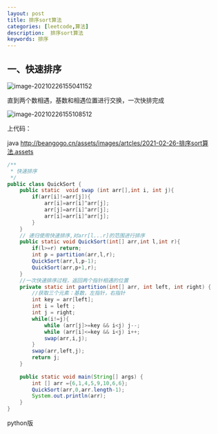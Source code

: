 ```yaml
---
layout: post
title: 排序sort算法
categories: [leetcode,算法]
description:  排序sort算法
keywords: 排序
---
```


## 一、快速排序

![image-20210226155041152](http://beangogo.cn/assets/images/artcles/2021-02-26-排序sort算法.assets/image-20210226155041152.png)

直到两个数相遇，基数和相遇位置进行交换，一次快排完成

![image-20210226155108512](http://beangogo.cn/assets/images/artcles/2021-02-26-排序sort算法.assets/image-20210226155108512.png)

上代码：

java http://beangogo.cn/assets/images/artcles/2021-02-26-排序sort算法.assets

```java
/**
 * 快速排序
 */
public class QuickSort {
    public static  void swap (int arr[],int i, int j){
        if(arr[i]!=arr[j]){
            arr[i]=arr[i]^arr[j];
            arr[j]=arr[i]^arr[j];
            arr[i]=arr[i]^arr[j];
        }
    }
    // 递归使用快速排序,对arr[l...r]的范围进行排序
    public static void QuickSort(int[] arr,int l,int r){
        if(l>=r) return;
        int p = partition(arr,l,r);
        QuickSort(arr,l,p-1);
        QuickSort(arr,p+1,r);
    }
    //一次快速排序过程，返回两个指针相遇的位置
    private static int partition(int[] arr, int left, int right) {
        //获取三个元素：基数，左指针，右指针
        int key = arr[left];
        int i = left ;
        int j = right;
        while(i!=j){
            while (arr[j]>=key && i<j) j--;
            while (arr[i]<=key && i<j) i++;
            swap(arr,i,j);
        }
        swap(arr,left,j);
        return j;
    }
   
    public static void main(String[] args) {
        int [] arr ={6,1,4,5,9,10,6,6};
        QuickSort(arr,0,arr.length-1);
        System.out.println(arr);
    }
}
```



python版

```python

```







